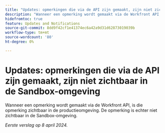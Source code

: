 ```yaml
---
title: "Updates: opmerkingen die via de API zijn gemaakt, zijn niet zichtbaar in de Sandbox-omgeving"
description: "Wanneer een opmerking wordt gemaakt via de Workfront API, is die opmerking zichtbaar in de productieomgeving. De opmerking is echter niet zichtbaar in de Sandbox-omgeving.         "
hidefromtoc: true
feature: Updates and Notifications
source-git-commit: 8dd9f42cf1e41374ec6a42a9d31d62873019039b
workflow-type: tm+mt
source-wordcount: '80'
ht-degree: 0%

---
```



# Updates: opmerkingen die via de API zijn gemaakt, zijn niet zichtbaar in de Sandbox-omgeving

Wanneer een opmerking wordt gemaakt via de Workfront API, is die opmerking zichtbaar in de productieomgeving. De opmerking is echter niet zichtbaar in de Sandbox-omgeving.

_Eerste verslag op 8 april 2024._

